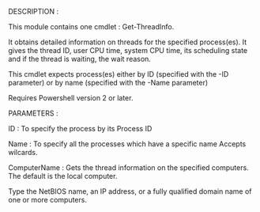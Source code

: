 DESCRIPTION :

This module contains one cmdlet : Get-ThreadInfo.

It obtains detailed information on threads for the specified process(es). 
It gives the thread ID, user CPU time, system CPU time, its scheduling state and if the thread is waiting, the wait reason. 

This cmdlet expects process(es) either by ID (specified with the -ID parameter) or     by name (specified with the -Name parameter)

Requires Powershell version 2 or later.

PARAMETERS :

ID : To specify the process by its Process ID

Name : To specify all the processes which have a specific name
Accepts wilcards.

ComputerName : Gets the thread information on the specified computers. The default is the local computer.

Type the NetBIOS name, an IP address, or a fully qualified domain name of one or more computers.